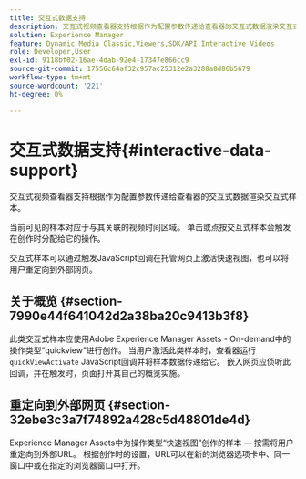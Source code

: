 ```yaml
---
title: 交互式数据支持
description: 交互式视频查看器支持根据作为配置参数传递给查看器的交互式数据渲染交互式样本。
solution: Experience Manager
feature: Dynamic Media Classic,Viewers,SDK/API,Interactive Videos
role: Developer,User
exl-id: 9118bf02-16ae-4dab-92e4-17347e866cc9
source-git-commit: 17556c64af32c957ac25312e2a3288a8d86b5679
workflow-type: tm+mt
source-wordcount: '221'
ht-degree: 0%

---
```


# 交互式数据支持{#interactive-data-support}

交互式视频查看器支持根据作为配置参数传递给查看器的交互式数据渲染交互式样本。

当前可见的样本对应于与其关联的视频时间区域。 单击或点按交互式样本会触发在创作时分配给它的操作。

交互式样本可以通过触发JavaScript回调在托管网页上激活快速视图，也可以将用户重定向到外部网页。

## 关于概览 {#section-7990e44f641042d2a38ba20c9413b3f8}

此类交互式样本应使用Adobe Experience Manager Assets - On-demand中的操作类型“quickview”进行创作。 当用户激活此类样本时，查看器运行`quickViewActivate` JavaScript回调并将样本数据传递给它。 嵌入网页应侦听此回调，并在触发时，页面打开其自己的概览实施。

## 重定向到外部网页 {#section-32ebe3c3a7f74892a428c5d48801de4d}

Experience Manager Assets中为操作类型“快速视图”创作的样本 — 按需将用户重定向到外部URL。 根据创作时的设置，URL可以在新的浏览器选项卡中、同一窗口中或在指定的浏览器窗口中打开。
